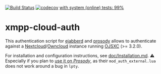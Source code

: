 [![Build Status](https://travis-ci.org/jsxc/xmpp-cloud-auth.svg?branch=master)](https://travis-ci.org/jsxc/xmpp-cloud-auth)
[![codecov](https://codecov.io/gh/jsxc/xmpp-cloud-auth/branch/master/graph/badge.svg)](https://codecov.io/gh/jsxc/xmpp-cloud-auth)
[with system (online) tests: 99%](tests/Coverage.md)

# xmpp-cloud-auth

This authentication script for [ejabberd](https://www.ejabberd.im) and [prosody](https://prosody.im) allows to authenticate against a
[Nextcloud](https://nextcloud.com)/[Owncloud](https://owncloud.org) instance running [OJSXC](https://www.jsxc.org) (>= 3.2.0).

For installation and configuration instructions, see [doc/Installation.md](doc/Installation.md). :warning: Especially if you plan to [use it on *Prosody*](doc/Installation.md#prosody), as their `mod_auth_external.lua` does not work around a bug in `lpty`.
